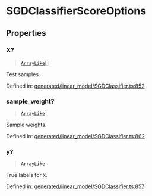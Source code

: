 # SGDClassifierScoreOptions

## Properties

### X?

> [`ArrayLike`](../types/ArrayLike.md)[]

Test samples.

Defined in:  [generated/linear\_model/SGDClassifier.ts:852](https://github.com/transitive-bullshit/scikit-learn-ts/blob/122b3c0/packages/sklearn/src/generated/linear_model/SGDClassifier.ts#L852)

### sample\_weight?

> [`ArrayLike`](../types/ArrayLike.md)

Sample weights.

Defined in:  [generated/linear\_model/SGDClassifier.ts:862](https://github.com/transitive-bullshit/scikit-learn-ts/blob/122b3c0/packages/sklearn/src/generated/linear_model/SGDClassifier.ts#L862)

### y?

> [`ArrayLike`](../types/ArrayLike.md)

True labels for `X`.

Defined in:  [generated/linear\_model/SGDClassifier.ts:857](https://github.com/transitive-bullshit/scikit-learn-ts/blob/122b3c0/packages/sklearn/src/generated/linear_model/SGDClassifier.ts#L857)
